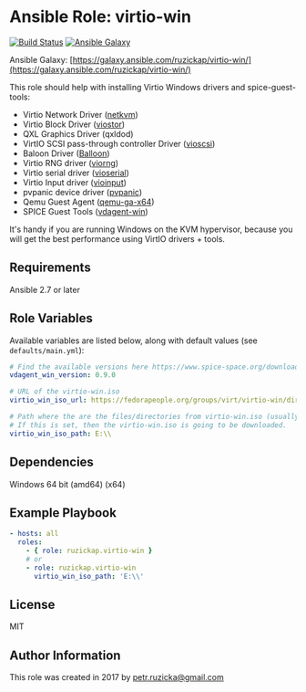 # Ansible Role: virtio-win

[![Build Status](https://travis-ci.com/ruzickap/ansible-role-virtio-win.svg?branch=master)](https://travis-ci.com/ruzickap/ansible-role-virtio-win)
[![Ansible Galaxy](https://img.shields.io/ansible/role/21593.svg)](https://galaxy.ansible.com/ruzickap/virtio-win/)

Ansible Galaxy: [https://galaxy.ansible.com/ruzickap/virtio-win/](https://galaxy.ansible.com/ruzickap/virtio-win/)

This role should help with installing Virtio Windows drivers
and spice-guest-tools:

* Virtio Network Driver ([netkvm](https://github.com/virtio-win/kvm-guest-drivers-windows/tree/master/NetKVM))
* Virtio Block Driver ([viostor](https://github.com/virtio-win/kvm-guest-drivers-windows/tree/master/viostor))
* QXL Graphics Driver (qxldod)
* VirtIO SCSI pass-through controller Driver ([vioscsi](https://github.com/virtio-win/kvm-guest-drivers-windows/tree/master/vioscsi))
* Baloon Driver ([Balloon](https://github.com/virtio-win/kvm-guest-drivers-windows/tree/master/Balloon))
* Virtio RNG driver ([viorng](https://github.com/virtio-win/kvm-guest-drivers-windows/tree/master/viorng))
* Virtio serial driver ([vioserial](https://github.com/virtio-win/kvm-guest-drivers-windows/tree/master/vioserial))
* Virtio Input driver ([vioinput](https://github.com/virtio-win/kvm-guest-drivers-windows/tree/master/vioinput))
* pvpanic device driver ([pvpanic](https://github.com/virtio-win/kvm-guest-drivers-windows/tree/master/pvpanic))
* Qemu Guest Agent ([qemu-ga-x64](https://wiki.libvirt.org/page/Qemu_guest_agent))
* SPICE Guest Tools ([vdagent-win](https://www.spice-space.org))

It's handy if you are running Windows on the KVM hypervisor, because you will
get the best performance using VirtIO drivers + tools.

## Requirements

Ansible 2.7 or later

## Role Variables

Available variables are listed below, along with default values
(see `defaults/main.yml`):

```yaml
# Find the available versions here https://www.spice-space.org/download/windows/vdagent/
vdagent_win_version: 0.9.0

# URL of the virtio-win.iso
virtio_win_iso_url: https://fedorapeople.org/groups/virt/virtio-win/direct-downloads/latest-virtio/virtio-win.iso

# Path where the are the files/directories from virtio-win.iso (usually CD-ROM).
# If this is set, then the virtio-win.iso is going to be downloaded.
virtio_win_iso_path: E:\\
```

## Dependencies

Windows 64 bit (amd64) (x64)

## Example Playbook

```yaml
- hosts: all
  roles:
    - { role: ruzickap.virtio-win }
    # or
    - role: ruzickap.virtio-win
      virtio_win_iso_path: 'E:\\'
```

## License

MIT

## Author Information

This role was created in 2017 by [petr.ruzicka@gmail.com](mailto:petr.ruzicka@gmail.com)
